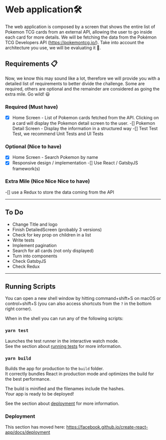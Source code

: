 # Web application🛠

The web application is composed by a screen that shows the entire list of
Pokemon TCG cards from an external API, allowing the user to go inside each
card for more details.
We will be fetching the data from the Pokémon TCG Developers API
(https://pokemontcg.io/).
Take into account the architecture you use, we will be evaluating it 🧐.


## Requirements 📋

Now, we know this may sound like a lot, therefore we will provide you with a
detailed list of requirements to better divide the challenge. Some are required,
others are optional and the remainder are considered as going the extra mile.
Go wild! 😃

### Required (Must have)

 -[x] Home Screen - List of Pokemon cards fetched from the API. Clicking on a
card will display the Pokemon detail screen to the user.
 -[] Pokemon Detail Screen - Display the information in a structured way
 -[] Test Test Test, we recommend Unit Tests and UI Tests

### Optional (Nice to have)

 -[x] Home Screen - Search Pokemon by name
 -[x] Responsive design / implementation
 -[] Use React / GatsbyJS framework(s)

### Extra Mile (Nice Nice Nice to have)

 -[] use a Redux to store the data coming from the API

---

## To Do

  - Change Title and logo
  - Finish DetailedScreen (probably 3 versions)
  - Check for key prop on children in a list
  - Write tests
  - Implement pagination
  - Search for all cards (not only displayed)
  - Turn into components
  - Check GatsbyJS
  - Check Redux

---

## Running Scripts

You can open a new shell window by hitting command+shift+S on macOS or control+shift+S (you can also access shortcuts from the `?` in the bottom right corner).

When in the shell you can run any of the following scripts:

### `yarn test`

Launches the test runner in the interactive watch mode.<br />
See the section about [running tests](https://facebook.github.io/create-react-app/docs/running-tests) for more information.

### `yarn build`

Builds the app for production to the `build` folder.<br />
It correctly bundles React in production mode and optimizes the build for the best performance.

The build is minified and the filenames include the hashes.<br />
Your app is ready to be deployed!

See the section about [deployment](https://facebook.github.io/create-react-app/docs/deployment) for more information.

### Deployment

This section has moved here: https://facebook.github.io/create-react-app/docs/deployment